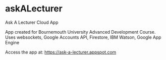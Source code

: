 # askALecturer
Ask A Lecturer Cloud App

App created for Bournemouth University Advanced Development Course.
Uses websockets, Google Accounts API, Firestore, IBM Watson, Google App Engine

Access the app at: https://ask-a-lecturer.appspot.com
